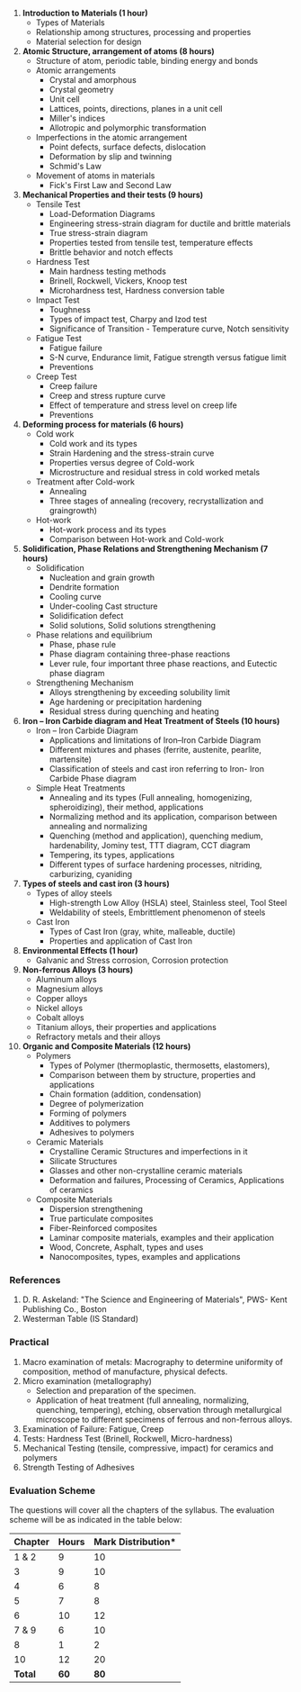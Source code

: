 1. **Introduction to Materials (1 hour)**
    - Types of Materials
    - Relationship among structures, processing and properties
    - Material selection for design
2. **Atomic Structure, arrangement of atoms (8 hours)**
    - Structure of atom, periodic table, binding energy and bonds
    - Atomic arrangements
        - Crystal and amorphous
        - Crystal geometry
        - Unit cell
        - Lattices, points, directions, planes in a unit cell
        - Miller's indices
        - Allotropic and polymorphic transformation
    - Imperfections in the atomic arrangement
        - Point defects, surface defects, dislocation
        - Deformation by slip and twinning
        - Schmid's Law
    - Movement of atoms in materials
        - Fick's First Law and Second Law
3. **Mechanical Properties and their tests (9 hours)**
    - Tensile Test
        - Load-Deformation Diagrams
        - Engineering stress-strain diagram for ductile and brittle materials
        - True stress-strain diagram
        - Properties tested from tensile test, temperature effects
        - Brittle behavior and notch effects
    - Hardness Test
        - Main hardness testing methods
        - Brinell, Rockwell, Vickers, Knoop test
        - Microhardness test, Hardness conversion table
    - Impact Test
        - Toughness
        - Types of impact test, Charpy and Izod test
        - Significance of Transition - Temperature curve, Notch sensitivity
    - Fatigue Test
        - Fatigue failure
        - S-N curve, Endurance limit, Fatigue strength versus fatigue limit
        - Preventions
    - Creep Test
        - Creep failure
        - Creep and stress rupture curve
        - Effect of temperature and stress level on creep life
        - Preventions
4. **Deforming process for materials (6 hours)**
    - Cold work
        - Cold work and its types
        - Strain Hardening and the stress-strain curve
        - Properties versus degree of Cold-work
        - Microstructure and residual stress in cold worked metals
    - Treatment after Cold-work
        - Annealing
        - Three stages of annealing (recovery, recrystallization and graingrowth)
    - Hot-work
        - Hot-work process and its types
        - Comparison between Hot-work and Cold-work
5. **Solidification, Phase Relations and Strengthening Mechanism (7 hours)**
    - Solidification
        - Nucleation and grain growth
        - Dendrite formation
        - Cooling curve
        - Under-cooling Cast structure
        - Solidification defect
        - Solid solutions, Solid solutions strengthening
    - Phase relations and equilibrium
        - Phase, phase rule
        - Phase diagram containing three-phase reactions
        - Lever rule, four important three phase reactions, and Eutectic phase diagram
    - Strengthening Mechanism
        - Alloys strengthening by exceeding solubility limit
        - Age hardening or precipitation hardening
        - Residual stress during quenching and heating
6. **Iron – Iron Carbide diagram and Heat Treatment of Steels (10 hours)**
    - Iron – Iron Carbide Diagram
        - Applications and limitations of Iron–Iron Carbide Diagram
        - Different mixtures and phases (ferrite, austenite, pearlite, martensite)
        - Classification of steels and cast iron referring to Iron- Iron Carbide Phase diagram
    - Simple Heat Treatments
        - Annealing and its types (Full annealing, homogenizing, spheroidizing), their method, applications
        - Normalizing method and its application, comparison between annealing and normalizing
        - Quenching (method and application), quenching medium, hardenability, Jominy test, TTT diagram, CCT diagram
        - Tempering, its types, applications
        - Different types of surface hardening processes, nitriding, carburizing, cyaniding
7. **Types of steels and cast iron (3 hours)**
    - Types of alloy steels
        - High-strength Low Alloy (HSLA) steel, Stainless steel, Tool Steel
        - Weldability of steels, Embrittlement phenomenon of steels
    - Cast Iron
        - Types of Cast Iron (gray, white, malleable, ductile)
        - Properties and application of Cast Iron
8. **Environmental Effects (1 hour)**
    - Galvanic and Stress corrosion, Corrosion protection
9. **Non-ferrous Alloys (3 hours)**
    - Aluminum alloys
    - Magnesium alloys
    - Copper alloys
    - Nickel alloys
    - Cobalt alloys
    - Titanium alloys, their properties and applications
    - Refractory metals and their alloys
10. **Organic and Composite Materials (12 hours)**
    - Polymers
        - Types of Polymer (thermoplastic, thermosetts, elastomers),
        - Comparison between them by structure, properties and applications
        - Chain formation (addition, condensation)
        - Degree of polymerization
        - Forming of polymers
        - Additives to polymers
        - Adhesives to polymers
    - Ceramic Materials
        - Crystalline Ceramic Structures and imperfections in it
        - Silicate Structures
        - Glasses and other non-crystalline ceramic materials
        - Deformation and failures, Processing of Ceramics, Applications of ceramics
    - Composite Materials
        - Dispersion strengthening
        - True particulate composites
        - Fiber-Reinforced composites
        - Laminar composite materials, examples and their application
        - Wood, Concrete, Asphalt, types and uses
        - Nanocomposites, types, examples and applications

### References

1. D. R. Askeland: "The Science and Engineering of Materials", PWS- Kent Publishing Co., Boston
2. Westerman Table (IS Standard)

### Practical

1. Macro examination of metals: Macrography to determine uniformity of composition, method of manufacture, physical defects.
2. Micro examination (metallography)
    - Selection and preparation of the specimen.
    - Application of heat treatment (full annealing, normalizing, quenching, tempering), etching, observation through metallurgical microscope to different specimens of ferrous and non-ferrous alloys.
3. Examination of Failure: Fatigue, Creep
4. Tests: Hardness Test (Brinell, Rockwell, Micro-hardness)
5. Mechanical Testing (tensile, compressive, impact) for ceramics and polymers
6. Strength Testing of Adhesives

### Evaluation Scheme

The questions will cover all the chapters of the syllabus. The evaluation scheme will be as indicated in the table below:

| Chapter   | Hours  | Mark Distribution* |
| --------- | ------ | ------------------ |
| 1 & 2     | 9      | 10                 |
| 3         | 9      | 10                 |
| 4         | 6      | 8                  |
| 5         | 7      | 8                  |
| 6         | 10     | 12                 |
| 7 & 9     | 6      | 10                 |
| 8         | 1      | 2                  |
| 10        | 12     | 20                 |
| **Total** | **60** | **80**             |
